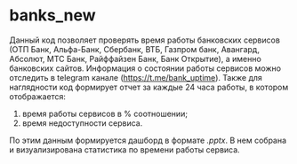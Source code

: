 # banks_new

Данный код позволяет проверять время работы банковских сервисов (ОТП Банк, Альфа-Банк, Сбербанк, ВТБ, Газпром банк, Авангард, Абсолют, МТС Банк, Райффайзен Банк, Банк Открытие), а именно банковских сайтов. 
Информация о состоянии работы сервисов можно отследить в telegram канале (https://t.me/bank_uptime). Также для наглядности код формирует отчет за каждые 24 часа работы, в котором отображается:
1) время работы сервисов в % соотношении;
2) время недоступности сервиса.

По этим данным формируется дашборд в формате *.pptx*. В нем собрана и визуализирована статистика по времени работы сервиса.
